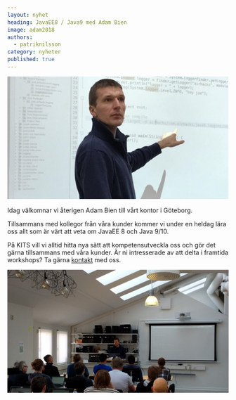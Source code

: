 ```yaml
---
layout: nyhet
heading: JavaEE8 / Java9 med Adam Bien
image: adam2018
authors:
  - patriknilsson
category: nyheter
published: true
---
```


![](/images/nyheter/adam2018.jpg "float-left")

Idag välkomnar vi återigen Adam Bien till vårt kontor i Göteborg.

Tillsammans med kollegor från våra kunder kommer vi under en heldag lära oss allt som är värt att veta om JavaEE 8 och Java 9/10.

På KITS vill vi alltid hitta nya sätt att kompetensutveckla oss och gör det gärna tillsammans med våra kunder. Är ni intresserade av att delta i framtida workshops? Ta gärna [kontakt](/om) med oss.

![](/images/nyheter/adam_bien_2018.jpg "float-left")
